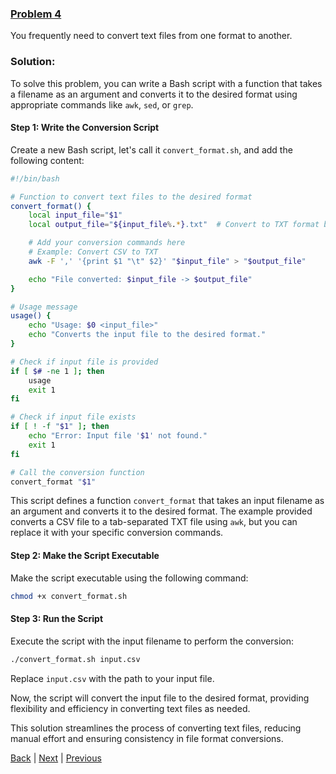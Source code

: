 ### [Problem 4](Problem4.md)
You frequently need to convert text files from one format to another.

### Solution:
To solve this problem, you can write a Bash script with a function that takes a filename as an argument and converts it to the desired format using appropriate commands like `awk`, `sed`, or `grep`.

#### Step 1: Write the Conversion Script

Create a new Bash script, let's call it `convert_format.sh`, and add the following content:

```bash
#!/bin/bash

# Function to convert text files to the desired format
convert_format() {
    local input_file="$1"
    local output_file="${input_file%.*}.txt"  # Convert to TXT format by default

    # Add your conversion commands here
    # Example: Convert CSV to TXT
    awk -F ',' '{print $1 "\t" $2}' "$input_file" > "$output_file"

    echo "File converted: $input_file -> $output_file"
}

# Usage message
usage() {
    echo "Usage: $0 <input_file>"
    echo "Converts the input file to the desired format."
}

# Check if input file is provided
if [ $# -ne 1 ]; then
    usage
    exit 1
fi

# Check if input file exists
if [ ! -f "$1" ]; then
    echo "Error: Input file '$1' not found."
    exit 1
fi

# Call the conversion function
convert_format "$1"
```

This script defines a function `convert_format` that takes an input filename as an argument and converts it to the desired format. The example provided converts a CSV file to a tab-separated TXT file using `awk`, but you can replace it with your specific conversion commands.

#### Step 2: Make the Script Executable

Make the script executable using the following command:

```bash
chmod +x convert_format.sh
```

#### Step 3: Run the Script

Execute the script with the input filename to perform the conversion:

```bash
./convert_format.sh input.csv
```

Replace `input.csv` with the path to your input file.

Now, the script will convert the input file to the desired format, providing flexibility and efficiency in converting text files as needed.

This solution streamlines the process of converting text files, reducing manual effort and ensuring consistency in file format conversions.

[Back](https://github.com/Vasanthabalaji01/Linux/blob/c8b560d721b6d0660daebc49148e879b363ade5c/bash.md#steps) | [Next](Problem5.md) | [Previous](Problem3.md)